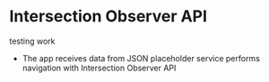# Intersection Observer API
testing work

- The app receives data from JSON placeholder service performs navigation with Intersection Observer API
